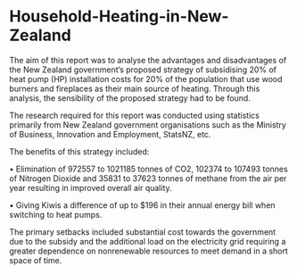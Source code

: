 # Household-Heating-in-New-Zealand
The aim of this report was to analyse the advantages and disadvantages of the New Zealand government’s proposed strategy of subsidising 20% of heat pump (HP) installation costs for 20% of the population that use wood burners and fireplaces as their main source of heating. Through this analysis, the sensibility of the proposed strategy had to be found.

The research required for this report was conducted using statistics primarily from New Zealand government organisations such as the Ministry of Business, Innovation and Employment, StatsNZ, etc. 

The benefits of this strategy included: 

• Elimination of 972557 to 1021185 tonnes of CO2, 102374 to 107493 tonnes of Nitrogen Dioxide and 35831 to 37623 tonnes of methane from the air per year resulting in improved overall air quality. 

• Giving Kiwis a difference of up to $196 in their annual energy bill when switching to heat pumps. 

The primary setbacks included substantial cost towards the government due to the subsidy and the additional load on the electricity grid requiring a greater dependence on nonrenewable resources to meet demand in a short space of time.
